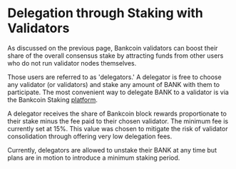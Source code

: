 # Delegation through Staking with Validators

As discussed on the previous page, Bankcoin validators can boost their share of the overall consensus stake by attracting funds from other users who do not run validator nodes themselves. 

Those users are referred to as 'delegators.' A delegator is free to choose any validator (or validators) and stake any amount of BANK with them to participate. The most convenient way to delegate BANK to a validator is via the Bankcoin Staking [platform](https://staking.bankcexchain.io). 

A delegator receives the share of Bankcoin block rewards proportionate to their stake minus the fee paid to their chosen validator. The minimum fee is currently set at 15%. This value was chosen to mitigate the risk of validator consolidation through offering very low delegation fees.

Currently, delegators are allowed to unstake their BANK at any time but plans are in motion to introduce a minimum staking period.   
